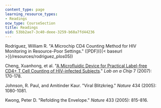 ```yaml
---
content_type: page
learning_resource_types:
- Readings
ocw_type: CourseSection
title: Readings
uid: 53bb2ae7-3c40-deee-3259-b68a7fd44236
---
```


Rodriguez, William R. "A Microchip CD4 Counting Method for HIV Monitoring in Resource-Poor Settings." ([PDF]({{< baseurl >}}/resources/rodriguez_plos05))

Cheng, Xuanhong, et al. "[A Microfluidic Device for Practical Label-free CD4+ T Cell Counting of HIV-infected Subjects](http://www.rsc.org/publishing/journals/LC/article.asp?doi=b612966h)." _Lab on a Chip_ 7 (2007): 170-178.

Johnson, R. Paul, and Amitinder Kaur. "Viral Blitzkrieg." _Nature_ 434 (2005): 1080-1081.

Kwong, Peter D. "Refolding the Envelope." _Nature_ 433 (2005): 815-816.